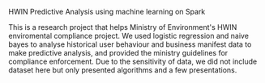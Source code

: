 
HWIN Predictive Analysis using machine learning on Spark

This is a research project that helps Ministry of Environment's HWIN enviromental compliance project. We used logistic regression and naive bayes to analyse historical user behaviour and business manifest data to make predictive analysis, and provided the ministry guidelines for compliance enforcement.
Due to the sensitivity of data, we did not include dataset here but only presented algorithms and a few presentations.
